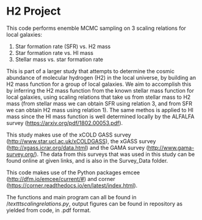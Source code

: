 # H2 Project

This code performs enemble MCMC sampling on 3 scaling relations for local galaxies:

1. Star formation rate (SFR) vs. H2 mass
2. Star formation rate vs. HI mass
3. Stellar mass vs. star formation rate

This is part of a larger study that attempts to determine the cosmic abundance of molecular hydrogen (H2) in the local universe, by building an H2 mass function for a group of local galaxies. We aim to accomplish this by inferring the H2 mass function from the known stellar mass function for local galaxies, using scaling relations that take us from stellar mass to H2 mass (from stellar mass we can obtain SFR using relation 3, and from SFR we can obtain H2 mass using relation 1). The same methos is applied to HI mass since the HI mass function is well determined locally by the ALFALFA survey (https://arxiv.org/pdf/1802.00053.pdf). 

This study makes use of the xCOLD GASS survey (http://www.star.ucl.ac.uk/xCOLDGASS), the xGASS survey (http://xgass.icrar.org/data.html) and the GAMA survey (http://www.gama-survey.org/). The data from this surveys that was used in this study can be found online at  given links, and is also in the Survey_Data folder.

This code makes use of the Python packages emcee (http://dfm.io/emcee/current/#) and corner (https://corner.readthedocs.io/en/latest/index.html).

The functions and main program can all be found in $/texttt{scalingrelations.py}$, output figures can be found in repository as yielded from code, in .pdf format.
